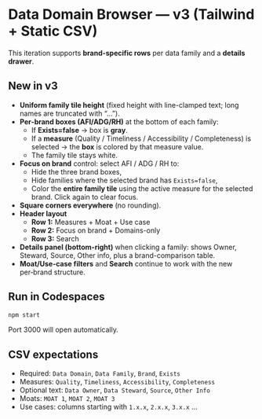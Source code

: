 # Data Domain Browser — v3 (Tailwind + Static CSV)

This iteration supports **brand-specific rows** per data family and a **details drawer**.

## New in v3
- **Uniform family tile height** (fixed height with line-clamped text; long names are truncated with “…”).  
- **Per‑brand boxes (AFI/ADG/RH)** at the bottom of each family:  
  - If **Exists=false** → box is **gray**.  
  - If a **measure** (Quality / Timeliness / Accessibility / Completeness) is selected → the **box** is colored by that measure value.  
  - The family tile stays white.
- **Focus on brand** control: select AFI / ADG / RH to:  
  - Hide the three brand boxes,  
  - Hide families where the selected brand has `Exists=false`,  
  - Color the **entire family tile** using the active measure for the selected brand. Click again to clear focus.
- **Square corners everywhere** (no rounding).
- **Header layout**
  - **Row 1:** Measures + Moat + Use case  
  - **Row 2:** Focus on brand + Domains-only  
  - **Row 3:** Search
- **Details panel (bottom-right)** when clicking a family: shows Owner, Steward, Source, Other info, plus a brand-comparison table.
- **Moat/Use-case filters** and **Search** continue to work with the new per‑brand structure.

## Run in Codespaces
```bash
npm start
```
Port 3000 will open automatically.

## CSV expectations
- Required: `Data Domain`, `Data Family`, `Brand`, `Exists`
- Measures: `Quality`, `Timeliness`, `Accessibility`, `Completeness`
- Optional text: `Data Owner`, `Data Steward`, `Source`, `Other Info`
- Moats: `MOAT 1`, `MOAT 2`, `MOAT 3`
- Use cases: columns starting with `1.x.x`, `2.x.x`, `3.x.x` …
